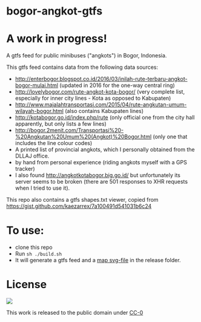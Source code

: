 # bogor-angkot-gtfs
# A work in progress!

A gtfs feed for public minibuses ("angkots") in Bogor, Indonesia.

This gtfs feed contains data from the following data sources:
  * http://enterbogor.blogspot.co.id/2016/03/inilah-rute-terbaru-angkot-bogor-mulai.html (updated in 2016 for the one-way central ring)
  * http://lovelybogor.com/rute-angkot-kota-bogor/ (very complete list, especially for inner city lines - Kota as opposed to Kabupaten)
  * http://www.majalahtransportasi.com/2015/04/rute-angkutan-umum-wilayah-bogor.html (also contains Kabupaten lines)
  * http://kotabogor.go.id/index.php/rute (only official one from the city hall apparently, but only lists a few lines)
  * http://bogor.2menit.com/Transportasi%20-%20Angkutan%20Umum%20(Angkot)%20Bogor.html (only one that includes the line colour codes)
  * A printed list of provincial angkots, which I personally obtained from the DLLAJ office.
  * by hand from personal experience (riding angkots myself with a GPS tracker)
  * I also found http://angkotkotabogor.big.go.id/ but unfortunately its server seems to be broken (there are 501 responses to XHR requests when I tried to use it).


This repo also contains a gtfs shapes.txt viewer, copied from https://gist.github.com/kaezarrex/7a100491d541031b6c24

# To use:

* clone this repo
* Run `sh ./build.sh`
* It will generate a gtfs feed and a [map svg-file](https://github.com/michielbdejong/bogor-angkot-gtfs/blob/master/release/map.svg) in the release folder.

# License
<img src="http://i.creativecommons.org/p/zero/1.0/88x31.png">

This work is released to the public domain under [CC-0](https://creativecommons.org/share-your-work/public-domain/cc0/)
